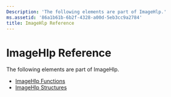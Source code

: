 ```yaml
---
Description: 'The following elements are part of ImageHlp.'
ms.assetid: '86a1b61b-6b2f-4328-a00d-5eb3cc9a2784'
title: ImageHlp Reference
---
```


# ImageHlp Reference

The following elements are part of ImageHlp.

-   [ImageHlp Functions](imagehlp-functions.md)
-   [ImageHlp Structures](imagehlp-structures.md)

 

 



